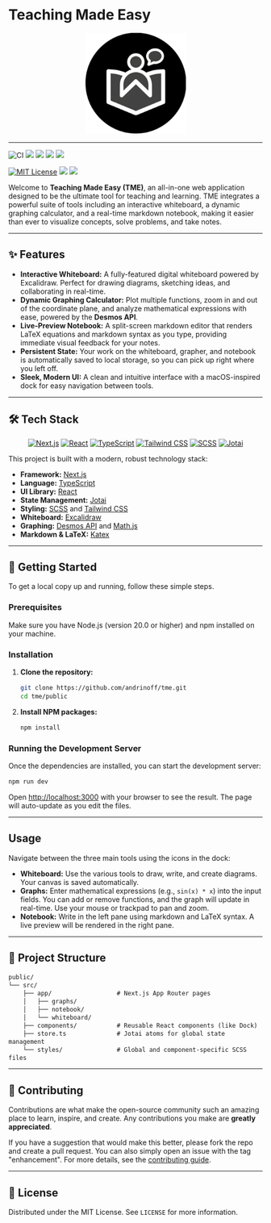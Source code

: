 # Teaching Made Easy

<div align="center">

<img src = "public/src/app/favicon.ico" height=200 width=200>

</div>

---

<p align="center">
    
  ![CI](https://github.com/andrinoff/tme/actions/workflows/ci.yml/badge.svg)
  <a href="https://github.com/andrinoff/tme/stargazers"><img src="https://img.shields.io/github/stars/andrinoff/tme?style=for-the-badge&logo=github&color=C9CBFF&logoColor=white" /></a>
  <a href="https://github.com/andrinoff/tme/network/members"><img src="https://img.shields.io/github/forks/andrinoff/tme?style=for-the-badge&logo=github&color=C9CBFF&logoColor=white" /></a>
  <a href="https://github.com/andrinoff/tme/issues"><img src="https://img.shields.io/github/issues/andrinoff/tme?style=for-the-badge&logo=github&color=C9CBFF&logoColor=white" /></a>
  <a href="https://github.com/andrinoff/tme/graphs/contributors"><img src="https://img.shields.io/github/contributors/andrinoff/tme?style=for-the-badge&logo=github&color=C9CBFF&logoColor=white" /></a>
</p>

<p align="center">

[![MIT License](https://img.shields.io/badge/License-MIT-blue.svg?style=for-the-badge&logo=github&color=C9CBFF&logoColor=white)](https://choosealicense.com/licenses/mit/)
<img src="https://img.shields.io/github/repo-size/andrinoff/tme?style=for-the-badge&logo=github&color=C9CBFF&logoColor=white" />
<img src="https://img.shields.io/github/last-commit/andrinoff/tme?style=for-the-badge&logo=github&color=C9CBFF&logoColor=white" />

</p>

Welcome to **Teaching Made Easy (TME)**, an all-in-one web application designed to be the ultimate tool for teaching and learning. TME integrates a powerful suite of tools including an interactive whiteboard, a dynamic graphing calculator, and a real-time markdown notebook, making it easier than ever to visualize concepts, solve problems, and take notes.

---

## ✨ Features

- **Interactive Whiteboard:** A fully-featured digital whiteboard powered by Excalidraw. Perfect for drawing diagrams, sketching ideas, and collaborating in real-time.
- **Dynamic Graphing Calculator:** Plot multiple functions, zoom in and out of the coordinate plane, and analyze mathematical expressions with ease, powered by the **Desmos API**.
- **Live-Preview Notebook:** A split-screen markdown editor that renders LaTeX equations and markdown syntax as you type, providing immediate visual feedback for your notes.
- **Persistent State:** Your work on the whiteboard, grapher, and notebook is automatically saved to local storage, so you can pick up right where you left off.
- **Sleek, Modern UI:** A clean and intuitive interface with a macOS-inspired dock for easy navigation between tools.

---

## 🛠️ Tech Stack

<p align="center">
  <a href="https://nextjs.org/" target="_blank"><img src="https://img.shields.io/badge/Next.js-000000?style=for-the-badge&logo=next.js&logoColor=white" alt="Next.js"></a>
  <a href="https://react.dev/" target="_blank"><img src="https://img.shields.io/badge/React-20232A?style=for-the-badge&logo=react&logoColor=61DAFB" alt="React"></a>
  <a href="https://www.typescriptlang.org/" target="_blank"><img src="https://img.shields.io/badge/TypeScript-3178C6?style=for-the-badge&logo=typescript&logoColor=white" alt="TypeScript"></a>
  <a href="https://tailwindcss.com/" target="_blank"><img src="https://img.shields.io/badge/Tailwind_CSS-38B2AC?style=for-the-badge&logo=tailwind-css&logoColor=white" alt="Tailwind CSS"></a>
  <a href="https://sass-lang.com/" target="_blank"><img src="https://img.shields.io/badge/SCSS-CC6699?style=for-the-badge&logo=sass&logoColor=white" alt="SCSS"></a>
  <a href="https://jotai.org/" target="_blank"><img src="https://img.shields.io/badge/Jotai-000000?style=for-the-badge&logo=jotai&logoColor=white" alt="Jotai"></a>
</p>

This project is built with a modern, robust technology stack:

- **Framework:** [Next.js](https://nextjs.org/)
- **Language:** [TypeScript](https://www.typescriptlang.org/)
- **UI Library:** [React](https://reactjs.org/)
- **State Management:** [Jotai](https://jotai.org/)
- **Styling:** [SCSS](https://sass-lang.com/) and [Tailwind CSS](https://tailwindcss.com/)
- **Whiteboard:** [Excalidraw](https://excalidraw.com/)
- **Graphing:** [Desmos API](https://www.desmos.com/api/v1.8/docs/index.html) and [Math.js](https://mathjs.org/)
- **Markdown & LaTeX:** [Katex](https://katex.org/)

---

## 🚀 Getting Started

To get a local copy up and running, follow these simple steps.

### Prerequisites

Make sure you have Node.js (version 20.0 or higher) and npm installed on your machine.

### Installation

1.  **Clone the repository:**

    ```bash
    git clone https://github.com/andrinoff/tme.git
    cd tme/public
    ```

2.  **Install NPM packages:**
    ```bash
    npm install
    ```

### Running the Development Server

Once the dependencies are installed, you can start the development server:

```bash
npm run dev
```

Open [http://localhost:3000](http://localhost:3000) with your browser to see the result. The page will auto-update as you edit the files.

---

## Usage

Navigate between the three main tools using the icons in the dock:

- **Whiteboard:** Use the various tools to draw, write, and create diagrams. Your canvas is saved automatically.
- **Graphs:** Enter mathematical expressions (e.g., `sin(x) * x`) into the input fields. You can add or remove functions, and the graph will update in real-time. Use your mouse or trackpad to pan and zoom.
- **Notebook:** Write in the left pane using markdown and LaTeX syntax. A live preview will be rendered in the right pane.

---

## 📂 Project Structure

```
public/
└── src/
    ├── app/                  # Next.js App Router pages
    │   ├── graphs/
    │   ├── notebook/
    │   └── whiteboard/
    ├── components/           # Reusable React components (like Dock)
    ├── store.ts              # Jotai atoms for global state management
    └── styles/               # Global and component-specific SCSS files
```

---

## 🤝 Contributing

Contributions are what make the open-source community such an amazing place to learn, inspire, and create. Any contributions you make are **greatly appreciated**.

If you have a suggestion that would make this better, please fork the repo and create a pull request. You can also simply open an issue with the tag "enhancement". For more details, see the [contributing guide](CONTRIBUTING.md).

---

## 📄 License

Distributed under the MIT License. See `LICENSE` for more information.
